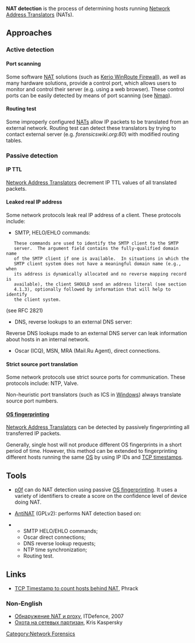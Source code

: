 **NAT detection** is the process of determining hosts running [Network
Address Translators](Network_Address_Translator "wikilink") (NATs).

## Approaches

### Active detection

#### Port scanning

Some software [NAT](Network_Address_Translator "wikilink") solutions
(such as [Kerio WinRoute
Firewall](http://www.kerio.com/kwf_firewall.html)), as well as many
hardware solutions, provide a control port, which allows users to
monitor and control their server (e.g. using a web browser). These
control ports can be easily detected by means of port scanning (see
[Nmap](Nmap "wikilink")).

#### Routing test

Some improperly configured [NATs](Network_Address_Translator "wikilink")
allow IP packets to be translated from an external network. Routing test
can detect these translators by trying to contact external server (e.g.
*forensicswiki.org:80*) with modified routing tables.

### Passive detection

#### IP TTL

[Network Address Translators](Network_Address_Translator "wikilink")
decrement IP TTL values of all translated packets.

#### Leaked real IP address

Some network protocols leak real IP address of a client. These protocols
include:

- SMTP, HELO/EHLO commands:

<!-- -->

       These commands are used to identify the SMTP client to the SMTP
       server.  The argument field contains the fully-qualified domain name
       of the SMTP client if one is available.  In situations in which the
       SMTP client system does not have a meaningful domain name (e.g., when
       its address is dynamically allocated and no reverse mapping record is
       available), the client SHOULD send an address literal (see section
       4.1.3), optionally followed by information that will help to identify
       the client system.

(see RFC 2821)

- DNS, reverse lookups to an external DNS server:

Reverse DNS lookups made to an external DNS server can leak information
about hosts in an internal network.

- Oscar (ICQ), MSN, MRA (Mail.Ru Agent), direct connections.

#### Strict source port translation

Some network protocols use strict source ports for communication. These
protocols include: NTP, Valve.

Non-heuristic port translators (such as ICS in
[Windows](Windows "wikilink")) always translate source port numbers.

#### [OS fingerprinting](OS_fingerprinting "wikilink")

[Network Address Translators](Network_Address_Translator "wikilink") can
be detected by passively fingerprinting all transferred IP packets.

Generally, single host will not produce different OS fingerprints in a
short period of time. However, this method can be extended to
fingerprinting different hosts running the same [OS](OS "wikilink") by
using IP IDs and [TCP timestamps](TCP_timestamps "wikilink").

## Tools

- [p0f](http://lcamtuf.coredump.cx/p0f.shtml) can do NAT detection using
  passive [OS fingerprinting](OS_fingerprinting "wikilink"). It uses a
  variety of identifiers to create a score on the confidence level of
  device doing NAT.

<!-- -->

- [AntiNAT](http://itdefence.ru/content/pages/antinat/) (GPLv2):
  performs NAT detection based on:

<!-- -->

- - SMTP HELO/EHLO commands;
  - Oscar direct connections;
  - DNS reverse lookup requests;
  - NTP time synchronization;
  - Routing test.

## Links

- [TCP Timestamp to count hosts behind
  NAT](http://phrack.org/issues.html?issue=63&id=3#article), Phrack

### Non-English

- [Обнаружение NAT и
  proxy](http://itdefence.ru/content/articles/obnaruzhenie_nat_i_proxy/),
  ITDefence, 2007
- [Охота на сетевых
  партизан](http://www.xakep.ru/magazine/xa/111/150/1.asp), Kris
  Kaspersky

[Category:Network Forensics](Category:Network_Forensics "wikilink")